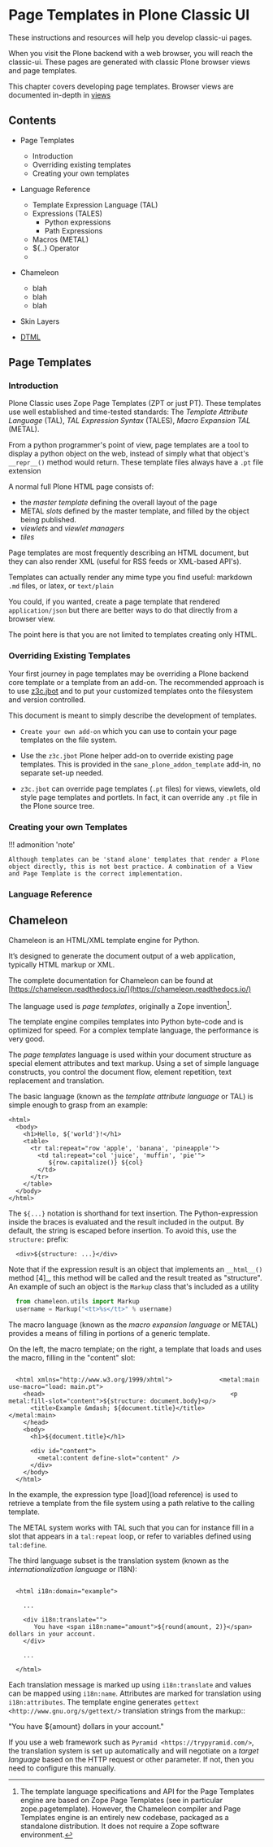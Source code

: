 # Page Templates in Plone Classic UI

These instructions and resources will help you develop classic-ui pages.

When you visit the Plone backend with a web browser, you will reach the classic-ui.  These pages are generated with classic Plone browser views and page templates.

This chapter covers developing page templates.   Browser views are documented in-depth in [views](../views.md)


## Contents

* Page Templates
   * Introduction
   * Overriding existing templates
   * Creating your own templates
* Language Reference
   * Template Expression Language (TAL)
   * Expressions (TALES)
       * Python expressions
       * Path Expressions
   * Macros (METAL)
   * ${..} Operator
   * 

* Chameleon
    * blah
    * blah
    * blah
* Skin Layers
* [DTML](dtml.md)


## Page Templates
### Introduction

Plone Classic uses Zope Page Templates (ZPT or just PT).  These templates use well established and time-tested standards:   The *Template Attribute Language* (TAL),  *TAL Expression Syntax* (TALES), *Macro Expansion TAL* (METAL).

From a python programmer's point of view, page templates are a tool to display a python object on the web, instead of simply what that object's `__repr__()` method would return. These template files always have a `.pt` file extension

A normal full Plone HTML page consists of:
* the *master template* defining the overall layout of the page
* METAL *slots* defined by the master template, and filled by the object being published.
* *viewlets* and *viewlet managers*
* *tiles*

Page templates are most frequently describing an HTML document, but they can also render XML (useful for RSS feeds or XML-based API's).

Templates can actually render any mime type you find useful: markdown `.md` files, or latex, or `text/plain`

You could, if you wanted, create a page template that rendered `application/json` but there are better ways to do that directly from a browser view.  

The point here is that you are not limited to templates creating only HTML.


### Overriding Existing Templates

Your first journey in page templates may be overriding a Plone backend core template or a template from an add-on.  The recommended approach is to use [z3c.jbot](https://pypi.org/project/z3c.jbot/) and to put your customized templates onto the filesystem and version controlled.

This document is meant to simply describe the development of templates.

* `Create your own add-on`
  which you can use to contain your page templates on the file system.

* Use the `z3c.jbot` Plone helper add-on to override existing page
  templates.
  This is provided in the `sane_plone_addon_template` add-in, no separate
  set-up needed.

* `z3c.jbot` can override page templates (``.pt`` files) for views,
  viewlets, old style page templates and portlets.
  In fact, it can override any ``.pt`` file in the Plone source tree.


### Creating your own Templates

!!! admonition 'note'

    Although templates can be 'stand alone' templates that render a Plone object directly, this is not best practice. A combination of a View and Page Template is the correct implementation.


### Language Reference
## Chameleon

Chameleon is an HTML/XML template engine for Python.

It’s designed to generate the document output of a web application, typically HTML markup or XML.

The complete documentation for Chameleon can be found at [https://chameleon.readthedocs.io/](https://chameleon.readthedocs.io/) 

The language used is *page templates*, originally a Zope invention[^1].

The template engine compiles templates into Python byte-code and is optimized for speed. For a complex template language, the performance is very good.

The *page templates* language is used within your document structure as special element attributes and text markup. Using a set of simple language constructs, you control the document flow, element repetition, text replacement and translation.

The basic language (known as the *template attribute language* or TAL)
is simple enough to grasp from an example:

```xml+genshi
<html>
  <body>
    <h1>Hello, ${'world'}!</h1>
    <table>
      <tr tal:repeat="row 'apple', 'banana', 'pineapple'">
        <td tal:repeat="col 'juice', 'muffin', 'pie'">
           ${row.capitalize()} ${col}
        </td>
      </tr>
    </table>
  </body>
</html>
```

The ``${...}`` notation is shorthand for text insertion. The
Python-expression inside the braces is evaluated and the result
included in the output. By default, the string is escaped before
insertion. To avoid this, use the ``structure:`` prefix:

```xml+genshi
  <div>${structure: ...}</div>
```

Note that if the expression result is an object that implements an
``__html__()`` method [4]_, this method will be called and the result
treated as "structure". An example of such an object is the
``Markup`` class that's included as a utility

```python
  from chameleon.utils import Markup
  username = Markup("<tt>%s</tt>" % username)
```

The macro language (known as the *macro expansion language* or METAL)
provides a means of filling in portions of a generic template.

On the left, the macro template; on the right, a template that loads
and uses the macro, filling in the "content" slot:

```xml+genshi

  <html xmlns="http://www.w3.org/1999/xhtml">             <metal:main use-macro="load: main.pt">
    <head>                                                   <p metal:fill-slot="content">${structure: document.body}<p/>
      <title>Example &mdash; ${document.title}</title>    </metal:main>
    </head>
    <body>
      <h1>${document.title}</h1>

      <div id="content">
        <metal:content define-slot="content" />
      </div>
    </body>
  </html>
```

In the example, the expression type [load](load reference) is
used to retrieve a template from the file system using a path relative
to the calling template.

The METAL system works with TAL such that you can for instance fill in
a slot that appears in a ``tal:repeat`` loop, or refer to variables
defined using ``tal:define``.

The third language subset is the translation system (known as the
*internationalization language* or I18N):

```xml+genshi

  <html i18n:domain="example">

    ...

    <div i18n:translate="">
       You have <span i18n:name="amount">${round(amount, 2)}</span> dollars in your account.
    </div>

    ...

  </html>
```

Each translation message is marked up using ``i18n:translate`` and
values can be mapped using ``i18n:name``. Attributes are marked for
translation using ``i18n:attributes``. The template engine generates
`gettext <http://www.gnu.org/s/gettext/>` translation strings from
the markup::

  "You have ${amount} dollars in your account."

If you use a web framework such as `Pyramid <https://trypyramid.com/>`, the
translation system is set up automatically and will negotiate on a *target
language* based on the HTTP request or other parameter. If not, then
you need to configure this manually.


[^1]: The template language specifications and API for the Page Templates engine are based on Zope Page Templates (see in particular zope.pagetemplate). However, the Chameleon compiler and Page Templates engine is an entirely new codebase, packaged as a standalone distribution. It does not require a Zope software environment.
